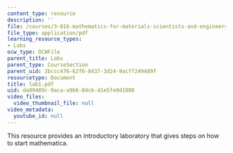 ```yaml
---
content_type: resource
description: ''
file: /courses/3-016-mathematics-for-materials-scientists-and-engineers-fall-2005/da89489c9acaa9b68dcbd1e5fe9d1008_lab1.pdf
file_type: application/pdf
learning_resource_types:
- Labs
ocw_type: OCWFile
parent_title: Labs
parent_type: CourseSection
parent_uid: 2bccc476-62f6-8437-3d24-9acff249489f
resourcetype: Document
title: lab1.pdf
uid: da89489c-9aca-a9b6-8dcb-d1e5fe9d1008
video_files:
  video_thumbnail_file: null
video_metadata:
  youtube_id: null
---
```

This resource provides an introductory laboratory that gives steps on how to start mathematica.